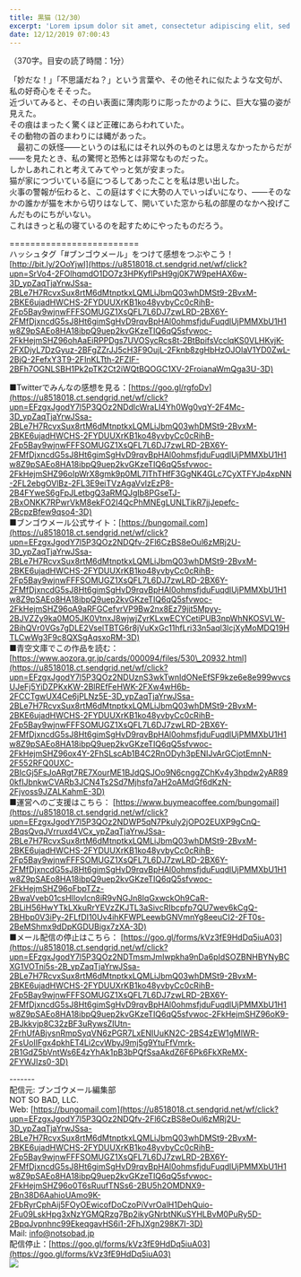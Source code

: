```yaml
---
title: 黒猫（12/30）
excerpt: 'Lorem ipsum dolor sit amet, consectetur adipiscing elit, sed do eiusmod tempor incididunt ut labore et dolore magna aliqua. Praesent elementum facilisis leo vel fringilla est ullamcorper eget. At imperdiet dui accumsan sit amet nulla facilisi morbi tempus.'
date: 12/12/2019 07:00:43
---
```


（370字。目安の読了時間：1分）  
  
「妙だな！」「不思議だね？」という言葉や、その他それに似たような文句が、私の好奇心をそそった。  
近づいてみると、その白い表面に薄肉彫りに彫ったかのように、巨大な猫の姿が見えた。  
その痕はまったく驚くほど正確にあらわれていた。  
その動物の首のまわりには縄があった。  
　最初この妖怪――というのは私にはそれ以外のものとは思えなかったからだが――を見たとき、私の驚愕と恐怖とは非常なものだった。  
しかしあれこれと考えてみてやっと気が安まった。  
猫が家につづいている庭につるしてあったことを私は思い出した。  
火事の警報が伝わると、この庭はすぐに大勢の人でいっぱいになり、――そのなかの誰かが猫を木から切りはなして、開いていた窓から私の部屋のなかへ投げこんだものにちがいない。  
これはきっと私の寝ているのを起すためにやったものだろう。  
  
\=========================  
ハッシュタグ「#ブンゴウメール」をつけて感想をつぶやこう！　  
[http://bit.ly/2OoYjwI](https://u8518018.ct.sendgrid.net/wf/click?upn=SrVo4-2FOlhqmdO1DO7z3HPKyflPsH9gj0K7W9peHAX6w-3D_ypZaqTjaYrwJSsa-2BLe7H7RcvxSux8rtM6dMtnptkxLQMLiJbmQ03whDMSt9-2BvxM-2BKE6ujadHWCHS-2FYDUUXrKB1ko48yvbyCc0cRihB-2Fp5Bay9wjnwFFFSOMUGZ1XsQFL7L6DJ7zwLRD-2BX6Y-2FMfDjxncdG5sJ8Ht6gimSgHvD9rqvBpHAl0ohmsfjduFuqdlUjPMMXbU1H1w8Z9pSAEo8HA18ibpQ9uep2kvGKzeTIQ6qQ5sfvwoc-2FkHejmSHZ96ohAaEiRPPDgs7UVOSycRcs8t-2BtBpifsVcclqKS0VLHKvjK-2FXDjyL7DzGyuz-2BFgZZrJJ5cH3F9OujL-2Fknb8zgHbHzOJOlaV1YD0ZwL-2BjQ-2FefxY3T9-2FInKLTth-2FZIF-2BFh7OGNLSBH1Pk2pTK2Ct2iWQtBQOGC1XV-2FroianaWmQga3U-3D)  
  
■Twitterでみんなの感想を見る：[https://goo.gl/rgfoDv](https://u8518018.ct.sendgrid.net/wf/click?upn=EFzgxJgodY7l5P3QOz2NDdlcWraLI4Yh0Wg0vqY-2F4Mc-3D_ypZaqTjaYrwJSsa-2BLe7H7RcvxSux8rtM6dMtnptkxLQMLiJbmQ03whDMSt9-2BvxM-2BKE6ujadHWCHS-2FYDUUXrKB1ko48yvbyCc0cRihB-2Fp5Bay9wjnwFFFSOMUGZ1XsQFL7L6DJ7zwLRD-2BX6Y-2FMfDjxncdG5sJ8Ht6gimSgHvD9rqvBpHAl0ohmsfjduFuqdlUjPMMXbU1H1w8Z9pSAEo8HA18ibpQ9uep2kvGKzeTIQ6qQ5sfvwoc-2FkHejmSHZ96oIpWrX8gmk9p0ML7lThTHfF3GgNK4GLc7CyXTFYJp4xpNN-2FL2ebgOVlBz-2FL3E9eiTVzAgaVvlzEzP8-2B4FYweS6gFpJLetbgQ3aRMQJgIb8PGseTJ-2BxONKK7RPwrVkM8ekFO2I4QcPhMNEgLUNLTikR7jjJepefc-2BcpzBfew9qso4-3D)  
■ブンゴウメール公式サイト：[https://bungomail.com](https://u8518018.ct.sendgrid.net/wf/click?upn=EFzgxJgodY7l5P3QOz2NDQfv-2Fl6CzBS8eOul6zMRj2U-3D_ypZaqTjaYrwJSsa-2BLe7H7RcvxSux8rtM6dMtnptkxLQMLiJbmQ03whDMSt9-2BvxM-2BKE6ujadHWCHS-2FYDUUXrKB1ko48yvbyCc0cRihB-2Fp5Bay9wjnwFFFSOMUGZ1XsQFL7L6DJ7zwLRD-2BX6Y-2FMfDjxncdG5sJ8Ht6gimSgHvD9rqvBpHAl0ohmsfjduFuqdlUjPMMXbU1H1w8Z9pSAEo8HA18ibpQ9uep2kvGKzeTIQ6qQ5sfvwoc-2FkHejmSHZ96oA9aRFGCefvrVP9Bw2nx8Ez79jit5Mpyy-2BJVZZy9ka0MO5JK0VtnxJ8wjwjZyrKLxwECYCetiPUB3npWhNKOSVLW-2BihQVr0VGs7gDLE2VselTBTG6r8jVuKxGc11hfLri33n5aql3lcjXyMoMDQ19HTLCwWg3F9c8QXSgAqsxoRM-3D)  
■青空文庫でこの作品を読む：[https://www.aozora.gr.jp/cards/000094/files/530\_20932.html](https://u8518018.ct.sendgrid.net/wf/click?upn=EFzgxJgodY7l5P3QOz2NDUznS3wkTwnIdONeEfSF9kze6e8e999wvcsUJeFj5YiDZPKxKW-2BlREfFeHWK-2FXw4wH6b-2FCCTgwUX4Ce6jPLNz5E-3D_ypZaqTjaYrwJSsa-2BLe7H7RcvxSux8rtM6dMtnptkxLQMLiJbmQ03whDMSt9-2BvxM-2BKE6ujadHWCHS-2FYDUUXrKB1ko48yvbyCc0cRihB-2Fp5Bay9wjnwFFFSOMUGZ1XsQFL7L6DJ7zwLRD-2BX6Y-2FMfDjxncdG5sJ8Ht6gimSgHvD9rqvBpHAl0ohmsfjduFuqdlUjPMMXbU1H1w8Z9pSAEo8HA18ibpQ9uep2kvGKzeTIQ6qQ5sfvwoc-2FkHejmSHZ96ox4Y-2FhSLscAb1B4C2RnODyh3pENIJvArGCjotEmnN-2F552RFQ0UXC-2BIcGj5FsJoARgt7RE7XourME1BJdQSJOo9N6cnggZChKv4y3hpdw2yAR890kfIJbnkwCVARb3JCN4Ts2Sd7Mjhsfq7aH2oAMdGf6dKzN-2Fjvoss9JZALKahmE-3D)  
■運営へのご支援はこちら： [https://www.buymeacoffee.com/bungomail](https://u8518018.ct.sendgrid.net/wf/click?upn=EFzgxJgodY7l5P3QOz2NDWP5qN7Pkuly2jOPO2EUXP9gCnQ-2BqsQvqJVrruxd4VCx_ypZaqTjaYrwJSsa-2BLe7H7RcvxSux8rtM6dMtnptkxLQMLiJbmQ03whDMSt9-2BvxM-2BKE6ujadHWCHS-2FYDUUXrKB1ko48yvbyCc0cRihB-2Fp5Bay9wjnwFFFSOMUGZ1XsQFL7L6DJ7zwLRD-2BX6Y-2FMfDjxncdG5sJ8Ht6gimSgHvD9rqvBpHAl0ohmsfjduFuqdlUjPMMXbU1H1w8Z9pSAEo8HA18ibpQ9uep2kvGKzeTIQ6qQ5sfvwoc-2FkHejmSHZ96oFbpTZz-2BwaVveb01csHlIovlcn8iR9vNGJn8IqGxwckOh9CaR-2BLiH56HwYTkLXkuRrYEVzZKJTL3aSivcRIbcpfp7QU7wev6kCgQ-2BHbp0V3iPy-2FLfDI10Uv4ihKFWPLeewbGNVmnYg8eeuCI2-2FT0s-2BeMShmx9dDpKGDUBigx7zXA-3D)  
■メール配信の停止はこちら： [https://goo.gl/forms/kVz3fE9HdDq5iuA03](https://u8518018.ct.sendgrid.net/wf/click?upn=EFzgxJgodY7l5P3QOz2NDTmsmJmIwpkha9nDa6pIdSOZBNHBYNyBCXG1VOTni5s-2B_ypZaqTjaYrwJSsa-2BLe7H7RcvxSux8rtM6dMtnptkxLQMLiJbmQ03whDMSt9-2BvxM-2BKE6ujadHWCHS-2FYDUUXrKB1ko48yvbyCc0cRihB-2Fp5Bay9wjnwFFFSOMUGZ1XsQFL7L6DJ7zwLRD-2BX6Y-2FMfDjxncdG5sJ8Ht6gimSgHvD9rqvBpHAl0ohmsfjduFuqdlUjPMMXbU1H1w8Z9pSAEo8HA18ibpQ9uep2kvGKzeTIQ6qQ5sfvwoc-2FkHejmSHZ96oK9-2BJkkvjp8C32zBF3uRywsZIUtn-2FrhUfABjvsnRmpSyqVN6zPGR7LxENIUuKN2C-2BS4zEW1gMlWR-2FsUoIIFgx4pkhET4Li2cvWbyJ9mj5g9YtuFfVmrk-2B1GdZ5bVntWs6E4zYhAk1pB3bPQfSsaAkdZ6F6Pk6FkXReMX-2FYWJIzs0-3D)  
  
\-------  
配信元: ブンゴウメール編集部  
NOT SO BAD, LLC.  
Web: [https://bungomail.com](https://u8518018.ct.sendgrid.net/wf/click?upn=EFzgxJgodY7l5P3QOz2NDQfv-2Fl6CzBS8eOul6zMRj2U-3D_ypZaqTjaYrwJSsa-2BLe7H7RcvxSux8rtM6dMtnptkxLQMLiJbmQ03whDMSt9-2BvxM-2BKE6ujadHWCHS-2FYDUUXrKB1ko48yvbyCc0cRihB-2Fp5Bay9wjnwFFFSOMUGZ1XsQFL7L6DJ7zwLRD-2BX6Y-2FMfDjxncdG5sJ8Ht6gimSgHvD9rqvBpHAl0ohmsfjduFuqdlUjPMMXbU1H1w8Z9pSAEo8HA18ibpQ9uep2kvGKzeTIQ6qQ5sfvwoc-2FkHejmSHZ96o0T6sRuufTNSs6-2BU5h2OMDNX9-2Bn38D6AahioUAmo9K-2FbRyrCphAij5FOyOEwicofDoCzoPiVvrOalH1DehQuio-2Fu09LskHpg3xNzYGMQRzg7Bp2ikyGNrbtNKuSYHLBvM0PuRy5D-2BpqJvpnhnc99EkeqgavHS6i1-2FhJXgn298K7I-3D)  
Mail: info@notsobad.jp  
配信停止：[https://goo.gl/forms/kVz3fE9HdDq5iuA03](https://goo.gl/forms/kVz3fE9HdDq5iuA03)  
![](https://u8518018.ct.sendgrid.net/wf/open?upn=ypZaqTjaYrwJSsa-2BLe7H7RcvxSux8rtM6dMtnptkxLQMLiJbmQ03whDMSt9-2BvxM-2BKE6ujadHWCHS-2FYDUUXrKB1ko48yvbyCc0cRihB-2Fp5Bay9wjnwFFFSOMUGZ1XsQFL7L6DJ7zwLRD-2BX6Y-2FMfDjxncdG5sJ8Ht6gimSgHvD9rqvBpHAl0ohmsfjduFuqdlUjPMMXbU1H1w8Z9pSAEo8HA18ibpQ9uep2kvGKzeTIQ6qQ5sfvwoc-2FkHejmSHZ96oAaQH6w1lRNhoJKS8vnAPV8iX0aHpym-2FPcC11IZ6FSPZUFN2qzNj05e0NHNat4ZUyHj3UaRCILwqv3kDeaAfa-2BN66msQG0KpCXUWmpi8gUCYJMpOqDpM5NqPKFz5fU8E4Cte08OchV-2FEwu8l9SM8Nm6z6RUMAb6rlzcuagm79FPE8n3SdDP9LRl6mM7KZdVOU)